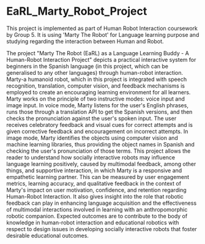 # EaRL_Marty_Robot_Project
This project is implemented as part of Human Robot Interaction coursework by Group 5. It is using 'Marty The Robot' for Language learning purpose and studying regarding the interaction between Human and Robot.

The project "Marty The Robot (EaRL) as a Language Learning Buddy - A Human-Robot Interaction Project" depicts a practical interactive system for beginners in the Spanish language (in this project, which can be generalised to any other languages) through human-robot interaction. Marty-a humanoid robot, which in this project is integrated with speech recognition, translation, computer vision, and feedback mechanisms is employed to create an encouraging learning environment for all learners. Marty works on the principle of two instructive modes: voice input and image input. In voice mode, Marty listens for the user's English phrases, runs those through a translation API to get the Spanish versions, and then checks the pronunciation against the user's spoken input. The user receives celebratory feedback and visual cues for correct attempts and is given corrective feedback and encouragement on incorrect attempts. In image mode, Marty identifies the objects using computer vision and machine learning libraries, thus providing the object names in Spanish and checking the user's pronunciation of those terms.
This project allows the reader to understand how socially interactive robots may influence language learning positively, caused by multimodal feedback, among other things, and supportive interaction, in which Marty is a responsive and empathetic learning partner. This can be measured by user engagement metrics, learning accuracy, and qualitative feedback in the context of Marty's impact on user motivation, confidence, and retention regarding Human-Robot Interaction. It also gives insight into the role that robotic feedback can play in enhancing language acquisition and the effectiveness of multimodal interactions involved in learning with an anthropomorphic robotic companion. Expected outcomes are to contribute to the body of knowledge in human-robot interaction and educational robotics with respect to design issues in developing socially interactive robots that foster desirable educational outcomes.

